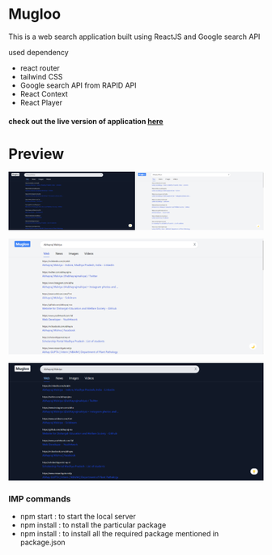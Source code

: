 # Mugloo
This is a web search application built using ReactJS and Google search API

used dependency
- react router
- tailwind CSS
- Google search API from RAPID API
- React Context
- React Player

#### check out the live version of application [here](https://mugloo.netlify.app/)

# Preview

![DEMO COMBINED|700](https://github.com/abhayrajmalviya/mugloo/blob/main/preview/demo.jpg)

![DEMO WHITE|700](https://github.com/abhayrajmalviya/mugloo/blob/main/preview/demo_white.png)


![DEMO Dark|700](https://github.com/abhayrajmalviya/mugloo/blob/main/preview/demo_dark.png)






### IMP commands
- npm start : to start the local server
- npm install <package name> : to nstall the particular package
- npm install : to install all the required package mentioned in package.json
  
